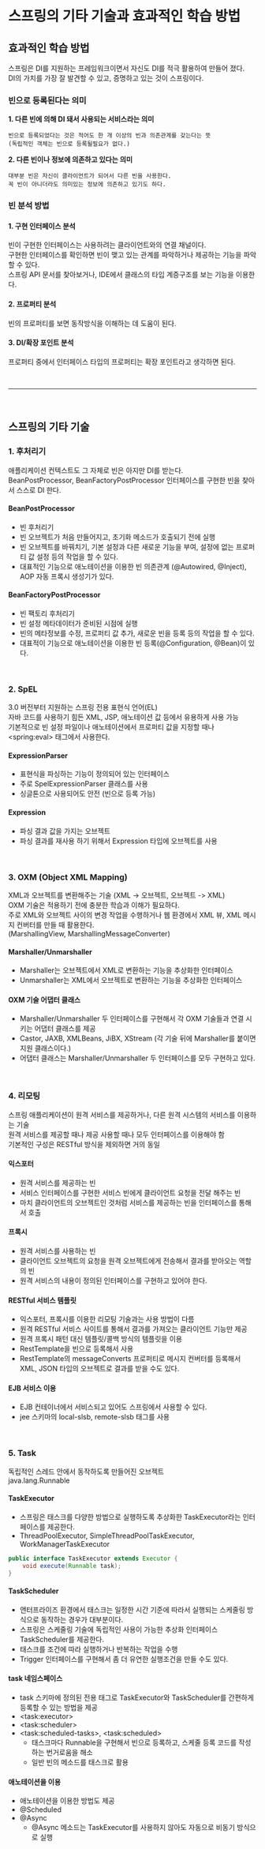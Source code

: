# 스프링의 기타 기술과 효과적인 학습 방법

## 효과적인 학습 방법
스프링은 DI를 지원하는 프레임워크이면서 자신도 DI를 적극 활용하여 만들어 졌다.   
DI의 가치를 가장 잘 발견할 수 있고, 증명하고 있는 것이 스프링이다.

### 빈으로 등록된다는 의미
**1. 다른 빈에 의해 DI 돼서 사용되는 서비스라는 의미**   

    빈으로 등록되었다는 것은 적어도 한 개 이상의 빈과 의존관계를 갖는다는 뜻   
    (독립적인 객체는 빈으로 등록될필요가 없다.)
**2. 다른 빈이나 정보에 의존하고 있다는 의미**   

    대부분 빈은 자신이 클라이언트가 되어서 다른 빈을 사용한다.   
    꼭 빈이 아니더라도 의미있는 정보에 의존하고 있기도 하다.


### 빈 분석 방법
#### 1. 구현 인터페이스 분석
빈이 구현한 인터페이스는 사용하려는 클라이언트와의 연결 채널이다.   
구현한 인터페이스를 확인하면 빈이 맺고 있는 관계를 파악하거나 제공하는 기능을 파악할 수 있다.      
스프링 API 문서를 찾아보거나, IDE에서 클래스의 타입 계증구조를 보는 기능을 이용한다.   


#### 2. 프로퍼티 분석

빈의 프로퍼티를 보면 동작방식을 이해하는 데 도움이 된다.

#### 3. DI/확장 포인트 분석

프로퍼티 중에서 인터페이스 타입의 프로퍼티는 확장 포인트라고 생각하면 된다. 

<br/>

---

<br/>

## 스프링의 기타 기술

### 1. 후처리기
애플리케이션 컨텍스트도 그 자체로 빈은 아지만 DI를 받는다.   
BeanPostProcessor, BeanFactoryPostProcessor 인터페이스를 구현한 빈을 찾아서 스스로 DI 한다.

#### BeanPostProcessor

- 빈 후처리기
- 빈 오브젝트가 처음 만들어지고, 초기화 메소드가 호출되기 전에 실행
- 빈 오브젝트를 바꿔치기, 기본 설정과 다른 새로운 기능을 부여, 설정에 없는 프로퍼티 값 설정 등의 작업을 할 수 있다.
- 대표적인 기능으로 애노테이션을 이용한 빈 의존관계 (@Autowired, @Inject), AOP 자동 프록시 생성기가 있다.

#### BeanFactoryPostProcessor

- 빈 팩토리 후처리기
- 빈 설정 메타데이터가 준비된 시점에 실행
- 빈의 메타정보를 수정, 프로퍼티 값 추가, 새로운 빈을 등록 등의 작업을 할 수 있다.
- 대표적이 기능으로 애노테이션을 이용한 빈 등록(@Configuration, @Bean)이 있다.

<br/>

### 2. SpEL
3.0 버전부터 지원하는 스프링 전용 표현식 언어(EL)   
자바 코드를 사용하기 힘든 XML, JSP, 애노테이션 값 등에서 유용하게 사용 가능   
기본적으로 빈 설정 파일이나 애노테이션에서 프로퍼티 값을 지정할 때나 \<spring:eval\> 태그에서 사용한다.

#### ExpressionParser
- 표현식을 파싱하는 기능이 정의되어 있는 인터페이스
- 주로 SpelExpressionParser 클래스를 사용
- 싱글톤으로 사용되어도 안전 (빈으로 등록 가능)

#### Expression
- 파싱 결과 값을 가지는 오브젝트
- 파싱 결과를 재사용 하기 위해서 Expression 타입에 오브젝트를 사용

<br/>

### 3. OXM (Object XML Mapping)
XML과 오브젝트를 변환해주는 기술 (XML -> 오브젝트, 오브젝트 -> XML)   
OXM 기술은 적용하기 전에 충분한 학습과 이해가 필요하다.   
주로 XML와 오브젝트 사이의 변경 작업을 수행하거나 웹 환경에서 XML 뷰, XML 메시지 컨버터를 만들 때 활용한다.   
(MarshallingView, MarshallingMessageConverter)

#### Marshaller/Unmarshaller

- Marshaller는 오브젝트에서 XML로 변환하는 기능을 추상화한 인터페이스
- Unmarshaller는 XML에서 오브젝트로 변환하는 기능을 추상화한 인터페이스

#### OXM 기술 어댑터 클래스

- Marshaller/Unmarshaller 두 인터페이스를 구현해서 각 OXM 기술들과 연결 시키는 어댑터 클래스를 제공
- Castor, JAXB, XMLBeans, JiBX, XStream (각 기술 뒤에 Marshaller를 붙이면 지원 클래스이다.)
- 어댑터 클래스는 Marshaller/Unmarshaller 두 인터페이스를 모두 구현하고 있다.

<br/>

### 4. 리모팅
스프링 애플리케이션이 원격 서비스를 제공하거나, 다른 원격 시스템의 서비스를 이용하는 기술   
원격 서비스를 제공할 때나 제공 사용할 때나 모두 인터페이스를 이용해야 함   
기본적인 구성은 RESTful 방식을 제외하면 거의 동일

#### 익스포터
- 원격 서비스를 제공하는 빈
- 서비스 인터페이스를 구현한 서비스 빈에게 클라이언트 요청을 전달 해주는 빈
- 마치 클라이언트의 오브젝트인 것처럼 서비스를 제공하는 빈을 인터페이스를 통해서 호출

#### 프록시
- 원격 서비스를 사용하는 빈
- 클라이언트 오브젝트의 요청을 원격 오브젝트에게 전송해서 결과를 받아오는 역할의 빈
- 원격 서비스의 내용이 정의된 인터페이스를 구현하고 있어야 한다.

#### RESTful 서비스 템플릿
- 익스포터, 프록시를 이용한 리모팅 기술과는 사용 방법이 다름
- 원격 RESTful 서비스 사이트를 통해서 결과를 가져오는 클라이언트 기능만 제공
- 원격 프록시 패턴 대신 템플릿/콜백 방식의 템플릿을 이용
- RestTemplate을 빈으로 등록해서 사용
- RestTemplate의 messageConverts 프로퍼티로 메시지 컨버터를 등록해서 XML, JSON 타입의 오브젝트로 결과를 받을 수도 있다.

#### EJB 서비스 이용
- EJB 컨테이너에서 서비스되고 있어도 스프링에서 사용할 수 있다.
- jee 스키마의 local-slsb, remote-slsb 태그를 사용

<br/>

### 5. Task
독립적인 스레드 안에서 동작하도록 만들어진 오브젝트   
java.lang.Runnable

#### TaskExecutor
- 스프링은 태스크를 다양한 방법으로 실행하도록 추상화한 TaskExecutor라는 인터페이스를 제공한다.   
- ThreadPoolExecutor, SimpleThreadPoolTaskExecutor, WorkManagerTaskExecutor

```java
public interface TaskExecutor extends Executor {
    void execute(Runnable task);
}
```

#### TaskScheduler
- 앤터프라이즈 환경에서 태스크는 일정한 시간 기준에 따라서 실행되는 스케줄링 방식으로 동작하는 경우가 대부분이다.   
- 스프링은 스케줄링 기술에 독립적인 사용이 가능한 추상화 인터페이스 TaskScheduler를 제공한다.   
- 태스크를 조건에 따라 실행하거나 반복하는 작업을 수행   
- Trigger 인터페이스를 구현해서 좀 더 유연한 실행조건을 만들 수도 있다.

#### task 네임스페이스
- task 스키마에 정의된 전용 태그로 TaskExecutor와 TaskScheduler를 간편하게 등록할 수 있는 방법을 제공
- \<task:executor\>
- \<task:scheduler\>
- \<task:scheduled-tasks\>, \<task:scheduled\>
    - 태스크마다 Runnable을 구현해서 빈으로 등록하고, 스케줄 등록 코드를 작성하는 번거로움을 해소
    - 일반 빈의 메소드를 태스크로 활용

#### 애노테이션을 이용
- 애노테이션을 이용한 방법도 제공
- @Scheduled
- @Async
    - @Async 메소드는 TaskExecutor를 사용하지 않아도 자동으로 비동기 방식으로 실행
